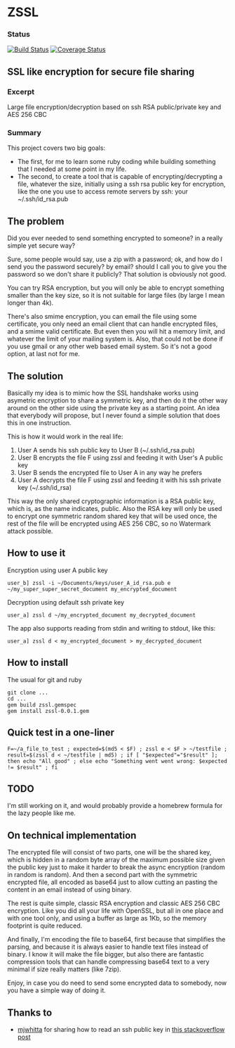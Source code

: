 # ZSSL

### Status
[![Build Status](https://travis-ci.org/pcarranza/zssl.png)](https://travis-ci.org/pcarranza/zssl)
[![Coverage Status](https://coveralls.io/repos/pcarranza/zssl/badge.png)](https://coveralls.io/r/pcarranza/zssl)

## SSL like encryption for secure file sharing

### Excerpt

Large file encryption/decryption based on ssh RSA public/private key and AES 256 CBC

### Summary

This project covers two big goals: 

* The first, for me to learn some ruby coding while building something that I needed at some point in my life. 
* The second, to create a tool that is capable of encrypting/decrypting a file, whatever the size, initially using a ssh rsa public key for encryption, like the one you use to access remote servers by ssh: your ~/.ssh/id_rsa.pub

## The problem

Did you ever needed to send something encrypted to someone? in a really simple yet secure way?

Sure, some people would say, use a zip with a password; ok, and how do I send you the password securely? by email? should I call you to give you the password so we don't share it publicly? That solution is obviously not good.

You can try RSA encryption, but you will only be able to encrypt something smaller than the key size, so it is not suitable for large files (by large I mean longer than 4k).

There's also smime encryption, you can email the file using some certificate, you only need an email client that can handle encrypted files, and a smime valid certificate. But even then you will hit a memory limit, and whatever the limit of your mailing system is.
Also, that could not be done if you use gmail or any other web based email system. So it's not a good option, at last not for me.

## The solution

Basically my idea is to mimic how the SSL handshake works using asymetric encryption to share a symmetric key, and then do it the other way around on the other side using the private key as a starting point. An idea that everybody will propose, but I never found a simple solution that does this in one instruction.

This is how it would work in the real life:

1. User A sends his ssh public key to User B (~/.ssh/id_rsa.pub)
2. User B encrypts the file F using zssl and feeding it with User's A public key
3. User B sends the encrypted file to User A in any way he prefers
4. User A decrypts the file F using zssl and feeding it with his ssh private key (~/.ssh/id_rsa)

This way the only shared cryptographic information is a RSA public key, which is, as the name indicates, public. Also the RSA key will only be used to encrypt one symmetric random shared key that will be used once, the rest of the file will be encrypted using AES 256 CBC, so no Watermark attack possible.

## How to use it

Encryption using user A public key

    user_b] zssl -i ~/Documents/keys/user_A_id_rsa.pub e ~/my_super_super_secret_document my_encrypted_document

Decryption using default ssh private key

    user_a] zssl d ~/my_encrypted_document my_decrypted_document

The app also supports reading from stdin and writing to stdout, like this:
    
    user_a] zssl d < my_encrypted_document > my_decrypted_document

## How to install

The usual for git and ruby

    git clone ...
    cd ...
    gem build zssl.gemspec
    gem install zssl-0.0.1.gem

## Quick test in a one-liner

`F=~/a_file_to_test ; expected=$(md5 < $F) ; zssl e < $F > ~/testfile ; result=$(zssl d < ~/testfile | md5) ; if [ "$expected"="$result" ]; then echo "All good" ; else echo "Something went went wrong: $expected != $result" ; fi`

## TODO

I'm still working on it, and would probably provide a homebrew formula for the lazy people like me.

## On technical implementation

The encrypted file will consist of two parts, one will be the shared key, which is hidden in a random byte array of the maximum possible size given the public key just to make it harder to break the async encryption (random in random is random).
And then a second part with the symmetric encrypted file, all encoded as base64 just to allow cutting an pasting the content in an email instead of using binary.

The rest is quite simple, classic RSA encryption and classic AES 256 CBC encryption. Like you did all your life with OpenSSL, but all in one place and with one tool only, and using a buffer as large as 1Kb, so the memory footprint is quite reduced.

And finally, I'm encoding the file to base64, first because that simplifies the parsing, and because it is always easier to handle text files instead of binary. I know it will make the file bigger, but also there are fantastic compression tools that can handle compressing base64 text to a very minimal if size really matters (like 7zip).

Enjoy, in case you do need to send some encrypted data to somebody, now you have a simple way of doing it.

## Thanks to

* [mjwhitta](http://stackoverflow.com/users/1224550/mjwhitta) for sharing how to read an ssh public key in [this stackoverflow post](http://stackoverflow.com/questions/20751947/how-to-read-id-rsa-pub-into-ruby-bignum)
